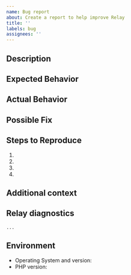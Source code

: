 ```yaml
---
name: Bug report
about: Create a report to help improve Relay
title: ''
labels: bug
assignees: ''
---
```

<!-- Provide a general summary of the issue in the Title above -->

## Description
<!-- Provide a more detailed introduction to the issue itself, and why you consider it to be a bug. -->

## Expected Behavior
<!-- Tell us what should happen. -->

## Actual Behavior
<!-- Tell us what happens instead. -->

## Possible Fix
<!-- Not obligatory, but suggest a fix or reason for the bug. -->

## Steps to Reproduce
<!--- Provide a link to a live example, or an unambiguous set of steps to -->
<!--- reproduce this bug. Include code to reproduce, if relevant -->
1.
2.
3.
4.

## Additional context
<!--- How has this bug affected you? What were you trying to accomplish? -->

## Relay diagnostics
<!-- Include the Relay diagnostics from running `php --ri relay` -->
```
...
```

## Environment
<!--- Include as many relevant details about the environment you experienced the bug in -->
* Operating System and version:
* PHP version:
